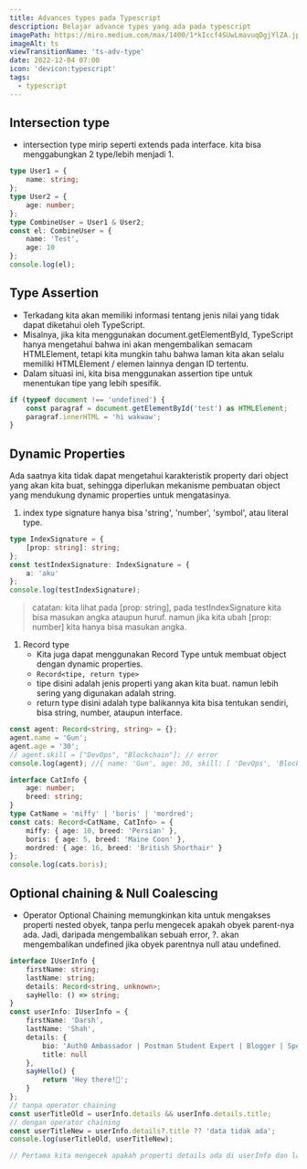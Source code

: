 ```yaml
---
title: Advances types pada Typescript
description: Belajar advance types yang ada pada typescript
imagePath: https://miro.medium.com/max/1400/1*kIccf4SUwLmavuqDgjYlZA.jpeg
imageAlt: ts
viewTransitionName: 'ts-adv-type'
date: 2022-12-04 07:00
icon: 'devicon:typescript'
tags:
  - typescript
---
```


## Intersection type

- intersection type mirip seperti extends pada interface. kita bisa menggabungkan 2 type/lebih menjadi 1.

```ts twoslash
type User1 = {
	name: string;
};
type User2 = {
	age: number;
};
type CombineUser = User1 & User2;
const el: CombineUser = {
	name: 'Test',
	age: 10
};
console.log(el);
```

## Type Assertion

- Terkadang kita akan memiliki informasi tentang jenis nilai yang tidak dapat diketahui oleh TypeScript.
- Misalnya, jika kita menggunakan document.getElementById, TypeScript hanya mengetahui bahwa ini akan mengembalikan semacam HTMLElement, tetapi kita mungkin tahu bahwa laman kita akan selalu memiliki HTMLElement / elemen lainnya dengan ID tertentu.
- Dalam situasi ini, kita bisa menggunakan assertion tipe untuk menentukan tipe yang lebih spesifik.

```ts twoslash
if (typeof document !== 'undefined') {
	const paragraf = document.getElementById('test') as HTMLElement;
	paragraf.innerHTML = 'hi wakwaw';
}
```

## Dynamic Properties

Ada saatnya kita tidak dapat mengetahui karakteristik property dari object yang akan kita buat, sehingga diperlukan mekanisme pembuatan object yang mendukung dynamic properties untuk mengatasinya.

1. index type signature
   hanya bisa 'string', 'number', 'symbol', atau literal type.

```ts twoslash
type IndexSignature = {
	[prop: string]: string;
};
const testIndexSignature: IndexSignature = {
	a: 'aku'
};
console.log(testIndexSignature);
```

> catatan: kita lihat pada [prop: string], pada testIndexSignature kita bisa masukan angka ataupun huruf. namun jika kita ubah [prop: number] kita hanya bisa masukan angka.

1. Record type
   - Kita juga dapat menggunakan Record Type untuk membuat object dengan dynamic properties.
   - `Record<tipe, return type>`
   - tipe disini adalah jenis properti yang akan kita buat. namun lebih sering yang digunakan adalah string.
   - return type disini adalah type balikannya kita bisa tentukan sendiri, bisa string, number, ataupun interface.

```ts twoslash
const agent: Record<string, string> = {};
agent.name = 'Gun';
agent.age = '30';
// agent.skill = ["DevOps", "Blockchain"]; // error
console.log(agent); //{ name: 'Gun', age: 30, skill: [ 'DevOps', 'Blockchain' ] }

interface CatInfo {
	age: number;
	breed: string;
}
type CatName = 'miffy' | 'boris' | 'mordred';
const cats: Record<CatName, CatInfo> = {
	miffy: { age: 10, breed: 'Persian' },
	boris: { age: 5, breed: 'Maine Coon' },
	mordred: { age: 16, breed: 'British Shorthair' }
};
console.log(cats.boris);
```

## Optional chaining & Null Coalescing

- Operator Optional Chaining memungkinkan kita untuk mengakses properti nested obyek, tanpa perlu mengecek apakah obyek parent-nya ada. Jadi, daripada mengembalikan sebuah error, ?. akan mengembalikan undefined jika obyek parentnya null atau undefined.

```ts twoslash
interface IUserInfo {
	firstName: string;
	lastName: string;
	details: Record<string, unknown>;
	sayHello: () => string;
}
const userInfo: IUserInfo = {
	firstName: 'Darsh',
	lastName: 'Shah',
	details: {
		bio: 'Auth0 Ambassador | Postman Student Expert | Blogger | Speaker',
		title: null
	},
	sayHello() {
		return 'Hey there!👋';
	}
};
// tanpa operator chaining
const userTitleOld = userInfo.details && userInfo.details.title;
// dengan operator chaining
const userTitleNew = userInfo.details?.title ?? 'data tidak ada';
console.log(userTitleOld, userTitleNew);

// Pertama kita mengecek apakah properti details ada di userInfo dan lalu kita assign title kedalam userTitle jika ia ada. Jika tidak, userTitle akan undefined.
```
